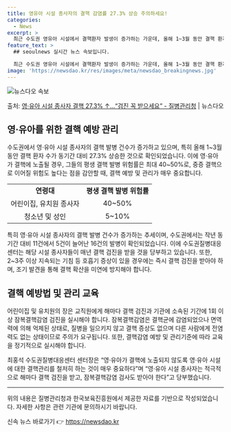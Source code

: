 ```yaml
---
title: 영유아 시설 종사자의 결핵 감염률 27.3% 상승 주의하세요!
categories:
  - News
excerpt: >
  최근 수도권 영유아 시설에서 결핵환자 발생이 증가하는 가운데, 올해 1~3월 동안 결핵 환자는 동기간 대비 …
feature_text: >
  ## seoulnews 실시간 뉴스 속보입니다.

  최근 수도권 영유아 시설에서 결핵환자 발생이 증가하는 가운데, 올해 1~3월 동안 결핵 환자는 동기간 대비 …
image: 'https://newsdao.kr/res/images/meta/newsdao_breakingnews.jpg'
---
```


![뉴스다오 속보](https://newsdao.kr/res/images/meta/newsdao_breakingnews.jpg)

<p>출처: <a href="https://newsdao.kr/3555" rel="dofollow">영·유아 시설 종사자 결핵 27.3% ↑…“검진 꼭 받으세요”  - 질병관리청</a> | 뉴스다오</p>

<h2 data-ke-size="size26">영·유아를 위한 결핵 예방 관리</h2>
<p data-ke-size="size16">수도권에서 영·유아 시설 종사자의 결핵 발병 건수가 증가하고 있으며, 특히 올해 1~3월 동안 결핵 환자 수가 동기간 대비 27.3% 상승한 것으로 확인되었습니다. 이에 영·유아가 결핵에 노출될 경우, 그들의 평생 결핵 발병 위험률은 최대 40~50%로, 중증 결핵으로 이어질 위험도 높다는 점을 감안할 때, 결핵 예방 및 관리가 매우 중요합니다.</p>

<table>
  <tr>
    <td style="text-align: center; height: 17px;"><b>연령대</b></td>
    <td style="text-align: center; height: 17px;"><b>평생 결핵 발병 위험률</b></td>
  </tr>
  <tr>
    <td style="text-align: center; height: 17px;">어린이집, 유치원 종사자</td>
    <td style="text-align: center; height: 17px;">40~50%</td>
  </tr>
  <tr>
    <td style="text-align: center; height: 17px;">청소년 및 성인</td>
    <td style="text-align: center; height: 17px;">5~10%</td>
  </tr>
</table>

<p data-ke-size="size16">특히 영·유아 시설 종사자의 결핵 발병 건수가 증가하는 추세이며, 수도권에서는 작년 동기간 대비 11건에서 5건이 늘어난 16건의 발병이 확인되었습니다. 이에 수도권질병대응센터는 해당 시설 종사자들이 매년 결핵 검진을 받을 것을 당부하고 있습니다. 또한, 2~3주 이상 지속되는 기침 등 호흡기 증상이 있을 경우에는 즉시 결핵 검진을 받아야 하며, 조기 발견을 통해 결핵 확산을 미연에 방지해야 합니다.</p>

<h2 data-ke-size="size26">결핵 예방법 및 관리 교육</h2>
<p data-ke-size="size16">어린이집 및 유치원의 장은 교직원에게 해마다 결핵 검진과 기관에 소속된 기간에 1회 이상 잠복결핵감염 검진을 실시해야 합니다. 잠복결핵감염은 결핵균에 감염되었으나 면역력에 의해 억제된 상태로, 질병을 일으키지 않고 결핵 증상도 없으며 다른 사람에게 전염력도 없는 상태이므로 주의가 요구됩니다. 또한, 결핵감염 예방 및 관리기준에 따라 교육을 정기적으로 실시해야 합니다.</p>

<p data-ke-size="size16">최홍석 수도권질병대응센터 센터장은 “영·유아가 결핵에 노출되지 않도록 영·유아 시설에 대한 결핵관리를 철저히 하는 것이 매우 중요하다”며 “영·유아 시설 종사자는 적극적으로 해마다 결핵 검진을 받고, 잠복결핵감염 검사도 받아야 한다”고 당부했습니다.</p>

<hr>

<p data-ke-size="size16">위의 내용은 질병관리청과 한국보육진흥원에서 제공한 자료를 기반으로 작성되었습니다. 자세한 사항은 관련 기관에 문의하시기 바랍니다.</p> 

신속 뉴스 바로가기 👉 <a href="https://newsdao.kr" rel="dofollow">https://newsdao.kr</a>


